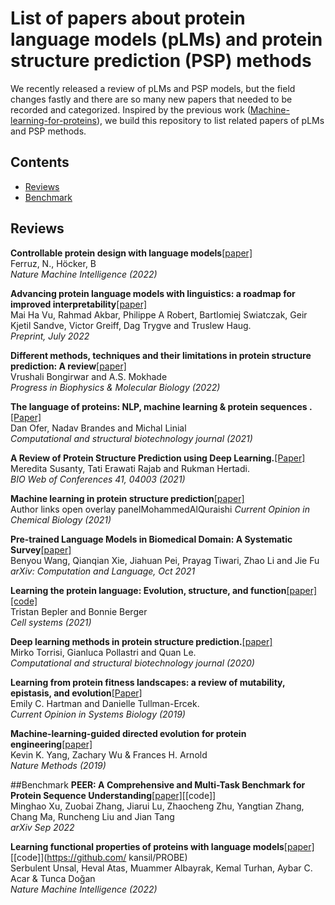# List of papers about protein language models (pLMs) and protein structure prediction (PSP) methods
We recently released a review of pLMs and PSP models, but the field changes fastly and there are so many new papers that needed to be recorded and categorized. Inspired by the previous work ([Machine-learning-for-proteins](https://github.com/yangkky/Machine-learning-for-proteins)), we build this repository to list related papers of pLMs and PSP methods.
## Contents
- [Reviews](#reviews)
- [Benchmark](#Benchmark)

<a name="reviews"></a>
## Reviews
**Controllable protein design with language models**[[paper]](https://www.nature.com/articles/s42256-022-00499-z)    
Ferruz, N., Höcker, B      
*Nature Machine Intelligence (2022)*   

**Advancing protein language models with linguistics: a roadmap for improved interpretability**[[paper]](https://arxiv.org/abs/2207.00982)    
Mai Ha Vu, Rahmad Akbar, Philippe A Robert, Bartlomiej Swiatczak, Geir Kjetil Sandve, Victor Greiff, Dag Trygve and Truslew Haug.     
*Preprint, July 2022*  

**Different methods, techniques and their limitations in protein structure prediction: A review**[[paper]](https://www.sciencedirect.com/science/article/pii/S0079610722000475)  
Vrushali Bongirwar and A.S. Mokhade    
*Progress in Biophysics & Molecular Biology (2022)*  

**The language of proteins: NLP, machine learning & protein sequences
.**[[Paper]](https://www.sciencedirect.com/science/article/pii/S2001037021000945)     
Dan Ofer, Nadav Brandes and Michal Linial    
*Computational and structural biotechnology journal (2021)*    

**A Review of Protein Structure Prediction using Deep Learning.**[[Paper]](https://www.bio-conferences.org/articles/bioconf/abs/2021/13/bioconf_biomic2021_04003/bioconf_biomic2021_04003.html)   
Meredita Susanty, Tati Erawati Rajab and Rukman Hertadi.  
*BIO Web of Conferences 41, 04003 (2021)*  

**Machine learning in protein structure prediction**[[paper]](https://www.sciencedirect.com/science/article/pii/S1367593121000508)  
Author links open overlay panelMohammedAlQuraishi
*Current Opinion in Chemical Biology (2021)*

**Pre-trained Language Models in Biomedical Domain: A Systematic Survey**[[paper]](https://arxiv.org/abs/2110.05006)  
Benyou Wang, Qianqian Xie, Jiahuan Pei, Prayag Tiwari, Zhao Li and Jie Fu      
*arXiv: Computation and Language, Oct 2021* 

**Learning the protein language: Evolution, structure, and function**[[paper]](https://www.sciencedirect.com/science/article/pii/S2405471221002039)[[code]](https://github.com/tbepler/prose)  
Tristan Bepler and Bonnie Berger  
*Cell systems (2021)*

**Deep learning methods in protein structure prediction.**[[paper]](https://www.sciencedirect.com/science/article/pii/S2001037019304441)  
Mirko Torrisi, Gianluca Pollastri and Quan Le.   
*Computational and structural biotechnology journal (2020)*

**Learning from protein fitness landscapes: a review of mutability, epistasis, and evolution**[[Paper]](https://www.sciencedirect.com/science/article/pii/S2452310019300022)  
Emily C. Hartman and Danielle Tullman-Ercek.  
*Current Opinion in Systems Biology (2019)*

**Machine-learning-guided directed evolution for protein engineering**[[paper]](https://www.nature.com/articles/s41592-019-0496-6)  
Kevin K. Yang, Zachary Wu & Frances H. Arnold  
*Nature Methods (2019)*

<a name="Benchmark"></a>
##Benchmark
**PEER: A Comprehensive and Multi-Task Benchmark for Protein Sequence Understanding**[[paper]](https://arxiv.org/abs/2206.02096)[[code]]  
Minghao Xu, Zuobai Zhang, Jiarui Lu, Zhaocheng Zhu, Yangtian Zhang, Chang Ma, Runcheng Liu and Jian Tang    
*arXiv Sep 2022*  

**Learning functional properties of proteins with language models**[[paper]](https://www.nature.com/articles/s42256-022-00457-9)[[code]](https://github.com/ kansil/PROBE)  
Serbulent Unsal, Heval Atas, Muammer Albayrak, Kemal Turhan, Aybar C. Acar & Tunca Doğan    
*Nature Machine Intelligence (2022)*  



